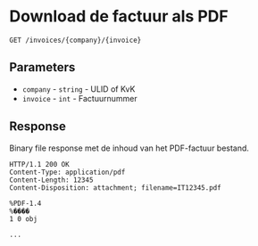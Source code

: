 # Download de factuur als PDF

```http
GET /invoices/{company}/{invoice}
```

## Parameters
* `company` - `string` - ULID of KvK
* `invoice` - `int` - Factuurnummer

## Response
Binary file response met de inhoud van het PDF-factuur bestand.

```http
HTTP/1.1 200 OK
Content-Type: application/pdf
Content-Length: 12345
Content-Disposition: attachment; filename=IT12345.pdf

%PDF-1.4
%����
1 0 obj

...
```
